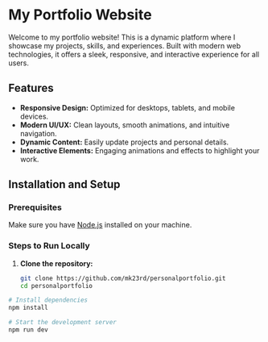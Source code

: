# My Portfolio Website

Welcome to my portfolio website! This is a dynamic platform where I showcase my projects, skills, and experiences. Built with modern web technologies, it offers a sleek, responsive, and interactive experience for all users.

## Features

- **Responsive Design:** Optimized for desktops, tablets, and mobile devices.
- **Modern UI/UX:** Clean layouts, smooth animations, and intuitive navigation.
- **Dynamic Content:** Easily update projects and personal details.
- **Interactive Elements:** Engaging animations and effects to highlight your work.

## Installation and Setup

### Prerequisites
Make sure you have [Node.js](https://nodejs.org/) installed on your machine.

### Steps to Run Locally

1. **Clone the repository:**
   ```bash
   git clone https://github.com/mk23rd/personalportfolio.git
   cd personalportfolio

```bash
# Install dependencies
npm install

# Start the development server
npm run dev

